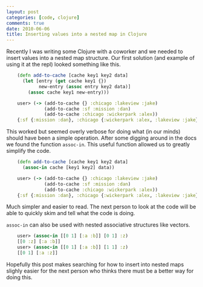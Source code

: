 ```yaml
---
layout: post
categories: [code, clojure]
comments: true
date: 2010-06-06
title: Inserting values into a nested map in Clojure
---
```


Recently I was writing some Clojure with a coworker and we needed to insert values into a nested map structure. Our first solution (and example of using it at the repl) looked something like this.

``` clojure
    (defn add-to-cache [cache key1 key2 data]
      (let [entry (get cache key1 {})
            new-entry (assoc entry key2 data)]
        (assoc cache key1 new-entry)))

    user> (-> (add-to-cache {} :chicago :lakeview :jake)
              (add-to-cache :sf :mission :dan)
              (add-to-cache :chicago :wickerpark :alex))
    {:sf {:mission :dan}, :chicago {:wickerpark :alex, :lakeview :jake}}
```


This worked but seemed overly verbose for doing what (in our minds) should have been a simple operation. After some digging around in the docs we found the function `assoc-in`. This useful function allowed us to greatly simplify the code.

``` clojure
    (defn add-to-cache [cache key1 key2 data]
      (assoc-in cache [key1 key2] data))

    user> (-> (add-to-cache {} :chicago :lakeview :jake)
              (add-to-cache :sf :mission :dan)
              (add-to-cache :chicago :wickerpark :alex))
    {:sf {:mission :dan}, :chicago {:wickerpark :alex, :lakeview :jake}}
```

Much simpler and easier to read. The next person to look at the code will be able to quickly skim and tell what the code is doing.

`assoc-in` can also be used with nested associative structures like vectors.

``` clojure
    user> (assoc-in [[0 1] [:a :b]] [0 1] :z)
    [[0 :z] [:a :b]]
    user> (assoc-in [[0 1] [:a :b]] [1 1] :z)
    [[0 1] [:a :z]]
```

Hopefully this post makes searching for how to insert into nested maps slighly easier for the next person who thinks there must be a better way for doing this.

